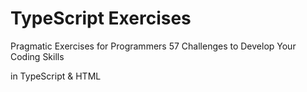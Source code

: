 # TypeScript Exercises

Pragmatic Exercises for Programmers 57 Challenges to Develop Your Coding Skills

in TypeScript & HTML

